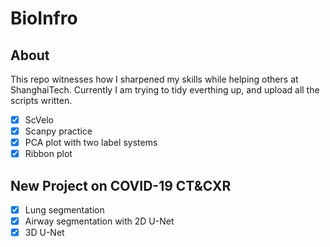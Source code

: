# BioInfro
## About
This repo witnesses how I sharpened my skills while helping others at ShanghaiTech. 
Currently I am trying to tidy everthing up, and upload all the scripts written.
- [x] ScVelo 
- [x] Scanpy practice
- [x] PCA plot with two label systems
- [x] Ribbon plot 
## New Project on COVID-19 CT&CXR 
- [x] Lung segmentation
- [x] Airway segmentation with 2D U-Net 
- [x] 3D U-Net
